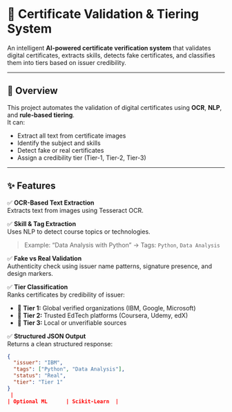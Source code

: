 # 🧾 Certificate Validation & Tiering System  

An intelligent **AI-powered certificate verification system** that validates digital certificates, extracts skills, detects fake certificates, and classifies them into tiers based on issuer credibility.  

---

## 🚀 Overview  

This project automates the validation of digital certificates using **OCR**, **NLP**, and **rule-based tiering**.  
It can:  
- Extract all text from certificate images  
- Identify the subject and skills  
- Detect fake or real certificates  
- Assign a credibility tier (Tier-1, Tier-2, Tier-3)  

---

## ✨ Features  

✅ **OCR-Based Text Extraction**  
Extracts text from images using Tesseract OCR.  

✅ **Skill & Tag Extraction**  
Uses NLP to detect course topics or technologies.  
> Example: “Data Analysis with Python” → Tags: `Python`, `Data Analysis`  

✅ **Fake vs Real Validation**  
Authenticity check using issuer name patterns, signature presence, and design markers.  

✅ **Tier Classification**  
Ranks certificates by credibility of issuer:  
- 🥇 **Tier 1:** Global verified organizations (IBM, Google, Microsoft)  
- 🥈 **Tier 2:** Trusted EdTech platforms (Coursera, Udemy, edX)  
- 🥉 **Tier 3:** Local or unverifiable sources  

✅ **Structured JSON Output**  
Returns a clean structured response:
```json
{
  "issuer": "IBM",
  "tags": ["Python", "Data Analysis"],
  "status": "Real",
  "tier": "Tier 1"
}
 |
| Optional ML      | Scikit-Learn  |
